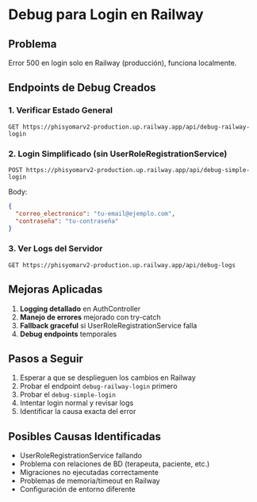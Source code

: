 # Debug para Login en Railway

## Problema
Error 500 en login solo en Railway (producción), funciona localmente.

## Endpoints de Debug Creados

### 1. Verificar Estado General
```
GET https://phisyomarv2-production.up.railway.app/api/debug-railway-login
```

### 2. Login Simplificado (sin UserRoleRegistrationService)
```
POST https://phisyomarv2-production.up.railway.app/api/debug-simple-login
```
Body:
```json
{
  "correo_electronico": "tu-email@ejemplo.com",
  "contraseña": "tu-contraseña"
}
```

### 3. Ver Logs del Servidor
```
GET https://phisyomarv2-production.up.railway.app/api/debug-logs
```

## Mejoras Aplicadas

1. **Logging detallado** en AuthController
2. **Manejo de errores** mejorado con try-catch
3. **Fallback graceful** si UserRoleRegistrationService falla
4. **Debug endpoints** temporales

## Pasos a Seguir

1. Esperar a que se desplieguen los cambios en Railway
2. Probar el endpoint `debug-railway-login` primero
3. Probar el `debug-simple-login` 
4. Intentar login normal y revisar logs
5. Identificar la causa exacta del error

## Posibles Causas Identificadas

- UserRoleRegistrationService fallando
- Problema con relaciones de BD (terapeuta, paciente, etc.)
- Migraciones no ejecutadas correctamente
- Problemas de memoria/timeout en Railway
- Configuración de entorno diferente